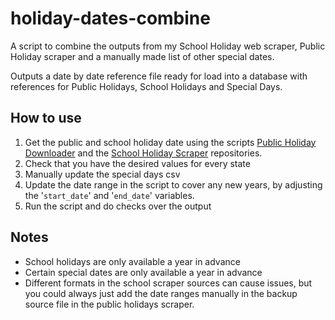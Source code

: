 # holiday-dates-combine
A script to combine the outputs from my School Holiday web scraper, Public Holiday scraper and a manually made list of other special dates.

Outputs a date by date reference file ready for load into a database with references for Public Holidays, School Holidays and Special Days.

## How to use

1. Get the public and school holiday date using the scripts [Public Holiday Downloader](https://github.com/Kyle-Ross/au-public-holiday-data-downloader) and the [School Holiday Scraper](https://github.com/Kyle-Ross/au-school-holiday-scraper) repositories.
4. Check that you have the desired values for every state
5. Manually update the special days csv
6. Update the date range in the script to cover any new years, by adjusting the '`start_date`' and '`end_date`' variables.
7. Run the script and do checks over the output

## Notes

- School holidays are only available a year in advance
- Certain special dates are only available a year in advance
- Different formats in the school scraper sources can cause issues, but you could always just add the date ranges manually in the backup source file in the public holidays scraper.